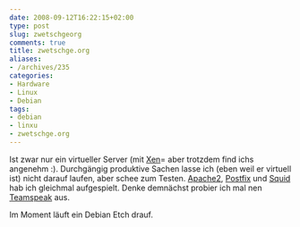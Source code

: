 ```yaml
---
date: 2008-09-12T16:22:15+02:00
type: post
slug: zwetschgeorg
comments: true
title: zwetschge.org
aliases:
- /archives/235
categories:
- Hardware
- Linux
- Debian
tags:
- debian
- linxu
- zwetschge.org
---
```


Ist zwar nur ein virtueller Server (mit
[Xen](http://de.wikipedia.org/wiki/Xen)= aber trotzdem find ichs angenehm
:). Durchgängig produktive Sachen lasse ich (eben weil er virtuell ist)
nicht darauf laufen, aber schee zum Testen.
[Apache2](http://www.apache.org/), [Postfix](http://www.postfix.org/) und
[Squid](http://de.wikipedia.org/wiki/Squid) hab ich gleichmal aufgespielt.
Denke demnächst probier ich mal nen[ Teamspeak](http://goteamspeak.com)
aus.

Im Moment läuft ein Debian Etch drauf.
